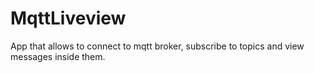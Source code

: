 # MqttLiveview

App that allows to connect to mqtt broker, subscribe to topics and view messages inside them.
